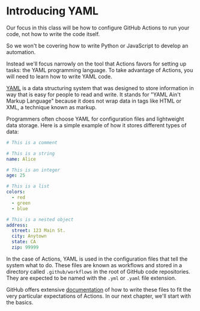# Introducing YAML

Our focus in this class will be how to configure GitHub Actions to run your code, not how to write the code itself.

So we won't be covering how to write Python or JavaScript to develop an automation.

Instead we'll focus narrowly on the tool that Actions favors for setting up tasks: the YAML programming language. To take advantage of Actions, you will need to learn how to write YAML code.

[YAML](https://en.wikipedia.org/wiki/YAML) is a data structuring system that was designed to store information in way that is easy for people to read and write. It stands for "YAML Ain't Markup Language" because it does not wrap data in tags like HTML or XML, a technique known as markup.

Programmers often choose YAML for configuration files and lightweight data storage. Here is a simple example of how it stores different types of data:

```yaml
# This is a comment

# This is a string
name: Alice

# This is an integer
age: 25

# This is a list
colors:
  - red
  - green
  - blue

# This is a nested object
address:
  street: 123 Main St.
  city: Anytown
  state: CA
  zip: 99999
```

In the case of Actions, YAML is used in the configuration files that tell the system what to do. These files are known as workflows and stored in a directory called `.github/workflows` in the root of GitHub code repositories. They are expected to be named with the `.yml` or `.yaml` file extension.

GitHub offers extensive [documentation](https://docs.github.com/en/actions/writing-workflows) of how to write these files to fit the very particular expectations of Actions. In our next chapter, we'll start with the basics.
